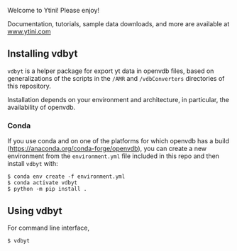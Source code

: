 Welcome to Ytini!  Please enjoy!

Documentation, tutorials, sample data downloads, and more are available at www.ytini.com

## Installing vdbyt 

`vdbyt` is a helper package for export yt data in openvdb files, based on generalizations of 
the scripts in the `/AMR` and `/vdbConverters` directories of this repository. 

Installation depends on your environment and architecture, in particular, the availability of openvdb.

### Conda 

If you use conda and on one of the platforms for which openvdb has a build (https://anaconda.org/conda-forge/openvdb), 
you can create a new environment from the `environment.yml` file included in this repo and then 
install `vdbyt` with:

``` 
$ conda env create -f environment.yml
$ conda activate vdbyt
$ python -m pip install . 
```

## Using vdbyt 

For command line interface, 

``` 
$ vdbyt
```